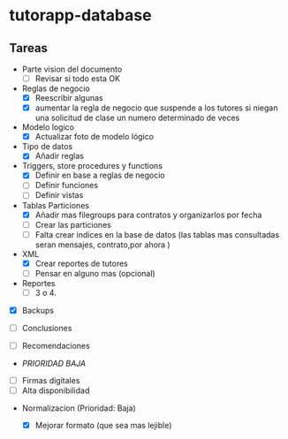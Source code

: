 # tutorapp-database
## Tareas
* Parte vision del documento
  * [ ] Revisar si todo esta OK 

* Reglas de negocio
  * [x] Reescribir algunas
  * [x] aumentar la regla de negocio que suspende a los tutores si niegan una solicitud de clase un numero determinado de veces 
 
* Modelo logico
  * [x] Actualizar foto de modelo lógico

* Tipo de datos
  * [x] Añadir reglas

* Triggers, store procedures y functions
  * [x] Definir en base a reglas de negocio
  * [ ] Definir funciones
  * [ ] Definir vistas

* Tablas Particiones
  * [x] Añadir mas filegroups para contratos y organizarlos por fecha
  * [ ] Crear las particiones
  * [ ] Falta crear indices en la base de datos (las tablas mas consultadas seran mensajes, contrato,por ahora )

* XML 
  * [x] Crear reportes de tutores
  * [ ] Pensar en alguno mas (opcional)
 
* Reportes
  * [ ] 3 o 4.
  
* [X] Backups

* [ ] Conclusiones
* [ ] Recomendaciones

* *PRIORIDAD BAJA*

* [ ] Firmas digitales
* [ ] Alta disponibilidad
* Normalizacion (Prioridad: Baja)
  * [x] Mejorar formato (que sea mas lejible)

